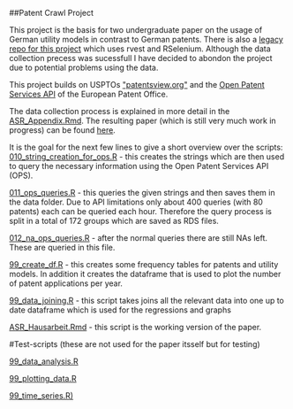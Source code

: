 ##Patent Crawl Project

This project is the basis for two undergraduate paper on the usage of German utility models in contrast to German patents.
There is also a [legacy repo for this project](https://github.com/FDenker/Legacy-patent-crawler) which uses rvest and RSelenium. Although the data collection precess was sucessfull I have decided to abondon the project due to potential problems using the data. 

This project builds on USPTOs ["patentsview.org"](https://www.patentsview.org/download/) and the [Open Patent Services API](https://www.epo.org/searching-for-patents/data/web-services/ops.html#tab-1) of the European Patent Office. 

The data collection process is explained in more detail in the [ASR_Appendix.Rmd](https://github.com/FDenker/Patent-Crawl-Project/blob/master/ASR_Appendix.Rmd). The resulting paper (which is still very much work in progress) can be found [here](https://github.com/FDenker/Patent-Crawl-Project/blob/master/ASR_Hausarbeit.pdf). 

It is the goal for the next few lines to give a short overview over the scripts:
[010_string_creation_for_ops.R](https://github.com/FDenker/Patent-Crawl-Project/blob/master/010_string_creation_for_ops.R) - this creates the strings which are then used to query the necessary information using the Open Patent Services API (OPS).

[011_ops_queries.R](https://github.com/FDenker/Patent-Crawl-Project/blob/master/011_ops_queries.R) - this queries the given strings and then saves them in the data folder. Due to API limitations only about 400 queries (with 80 patents) each can be queried each hour. Therefore the query process is split in a total of 172 groups which are saved as RDS files.

[012_na_ops_queries.R](https://github.com/FDenker/Patent-Crawl-Project/blob/master/012_na_ops_queries.R) - after the normal queries there are still NAs left. These are queried in this file.

[99_create_df.R](https://github.com/FDenker/Patent-Crawl-Project/blob/master/99_create_df.R) - this creates some frequency tables for patents and utility models. In addition it creates the dataframe that is used to plot the number of patent applications per year.

[99_data_joining.R](https://github.com/FDenker/Patent-Crawl-Project/blob/master/99_data_joining.R) - this script takes joins all the relevant data into one up to date dataframe which is used for the regressions and graphs

[ASR_Hausarbeit.Rmd](https://github.com/FDenker/Patent-Crawl-Project/blob/master/ASR_Hausarbeit.Rmd) - this script is the working version of the paper.

#Test-scripts (these are not used for the paper itsself but for testing)

[99_data_analysis.R](https://github.com/FDenker/Patent-Crawl-Project/blob/master/99_data_analysis.R)

[99_plotting_data.R](https://github.com/FDenker/Patent-Crawl-Project/blob/master/99_plotting_data.R)

[99_time_series.R)](https://github.com/FDenker/Patent-Crawl-Project/blob/master/99_time_series.R)


